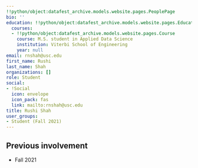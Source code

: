 ```yaml
---
!!python/object:datafest_archive.models.website.pages.PeoplePage
bio: ''
education: !!python/object:datafest_archive.models.website.pages.Education
  courses:
  - !!python/object:datafest_archive.models.website.pages.Course
    course: M.S. student in Applied Data Science
    institution: Viterbi School of Engineering
    year: null
email: rnshah@usc.edu
first_name: Rushi
last_name: Shah
organizations: []
role: Student
social:
- !Social
  icon: envelope
  icon_pack: fas
  link: mailto:rnshah@usc.edu
title: Rushi Shah
user_groups:
- Student (Fall 2021)
---
```



## Previous involvement

* Fall 2021

